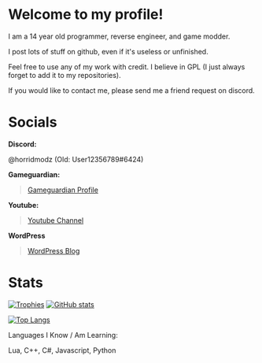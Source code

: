 # Welcome to my profile!

I am a 14 year old programmer, reverse engineer, and game modder.

I post lots of stuff on github, even if it's useless or unfinished.

Feel free to use any of my work with credit. I believe in GPL (I just always forget to add it to my repositories).

If you would like to contact me, please send me a friend request on discord.

# Socials

 **Discord:** 
   
 @horridmodz (Old: User12356789#6424)
 
 **Gameguardian:**

> [Gameguardian Profile](https://gameguardian.net/forum/profile/1234241-horridmodz/)

 **Youtube:**
 
> [Youtube Channel](https://www.youtube.com/@HorridModz)

**WordPress**

> [WordPress Blog](https://horridmodz.wordpress.com/)

# Stats

[![Trophies](https://github-profile-trophy.vercel.app/?username=HorridModz&theme=gruvbox)](https://github.com/ryo-ma/github-profile-trophy)
[![GitHub stats](https://github-readme-stats.vercel.app/api?username=HorridModz)](https://github.com/anuraghazra/github-readme-stats)

[![Top Langs](https://github-readme-stats.vercel.app/api/top-langs/?username=HorridModz)](https://github.com/anuraghazra/github-readme-stats)

Languages I Know / Am Learning:

Lua, C++, C#, Javascript, Python

